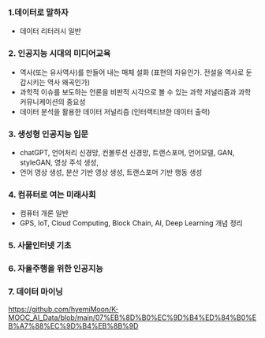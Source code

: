 

### 1.데이터로 말하자
* 데이터 리터러시 일반

### 2. 인공지능 시대의 미디어교육
* 역사(또는 유사역사)를 만들어 내는 매체 설화 (표현의 자유인가. 전설을 역사로 둔갑시키는 역사 왜곡인가)
* 과학적 이슈를 보도하는 언론을 비판적 시각으로 볼 수 있는 과학 저널리즘과 과학 커뮤니케이션의 중요성
* 데이터 분석을 활용한 데이터 저널리즘 (인터랙티브한 데이터 출력)

### 3. 생성형 인공지능 입문
* chatGPT, 언어처리 신경망, 컨볼루션 신경망, 트랜스포머, 언어모델, GAN, styleGAN, 영상 주석 생성,
* 언어 영상 생성, 분산 기반 영상 생성, 트랜스포머 기반 행동 생성


### 4. 컴퓨터로 여는 미래사회
* 컴퓨터 개론 일반
* GPS, IoT, Cloud Computing, Block Chain, AI, Deep Learning 개념 정리

### 5. 사물인터넷 기초


### 6. 자율주행을 위한 인공지능


### 7. 데이터 마이닝
https://github.com/hyemiMoon/K-MOOC_AI_Data/blob/main/07%EB%8D%B0%EC%9D%B4%ED%84%B0%EB%A7%88%EC%9D%B4%EB%8B%9D
